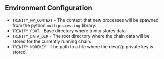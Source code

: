 


## Environment Configuration

- `TRINITY_MP_CONTEXT` - The context that new processes will be spawned from the python `multiprocessing` library.
- `TRINITY_ROOT` - Base directory where trinity stores data
- `TRINITY_DATA_DIR` - The root directory where the chain data will be stored for the currently running chain.
- `TRINITY_NODEKEY` - The path to a file where the devp2p private key is stored.
